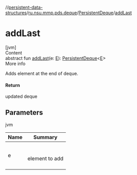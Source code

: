 //[persistent-data-structures](../../index.md)/[ru.nsu.mmp.pds.deque](../index.md)/[PersistentDeque](index.md)/[addLast](add-last.md)



# addLast  
[jvm]  
Content  
abstract fun [addLast](add-last.md)(e: [E](index.md)): [PersistentDeque](index.md)<[E](index.md)>  
More info  


Adds element at the end of deque.



#### Return  


updated deque



## Parameters  
  
jvm  
  
|  Name|  Summary| 
|---|---|
| <a name="ru.nsu.mmp.pds.deque/PersistentDeque/addLast/#TypeParam(bounds=[kotlin.Any?])/PointingToDeclaration/"></a>e| <a name="ru.nsu.mmp.pds.deque/PersistentDeque/addLast/#TypeParam(bounds=[kotlin.Any?])/PointingToDeclaration/"></a><br><br>element to add<br><br>
  
  



